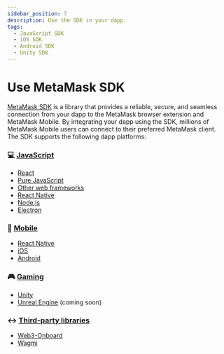 ```yaml
---
sidebar_position: 7
description: Use the SDK in your dapp.
tags:
  - JavaScript SDK
  - iOS SDK
  - Android SDK
  - Unity SDK
---
```


# Use MetaMask SDK

[MetaMask SDK](../../concepts/sdk/index.md) is a library that provides a reliable, secure, and seamless connection from your dapp to the MetaMask browser extension and MetaMask Mobile. By integrating your dapp using the SDK, millions of MetaMask Mobile users can connect to their preferred MetaMask client. The SDK supports the following dapp platforms:

<div class="cards">
  <div class="card">
    <div class="card__wrapper">
      <div class="card__header">
        <h3>💻 <a href="/wallet/how-to/use-sdk/javascript">JavaScript</a></h3>
      </div>
      <div class="card__body">
        <ul>
          <li><a href="/wallet/how-to/use-sdk/javascript/react">React</a></li>
          <li><a href="/wallet/how-to/use-sdk/javascript/pure-js">Pure JavaScript</a></li>
          <li><a href="/wallet/how-to/use-sdk/javascript/other-web-frameworks">Other web frameworks</a></li>
          <li><a href="/wallet/how-to/use-sdk/javascript/react-native">React Native</a></li>
          <li><a href="/wallet/how-to/use-sdk/javascript/nodejs">Node.js</a></li>
          <li><a href="/wallet/how-to/use-sdk/javascript/electron">Electron</a></li>
        </ul>
      </div>
    </div>
  </div>
  <div class="card">
    <div class="card__wrapper">
      <div class="card__header">
        <h3>📱 <a href="/wallet/how-to/use-sdk/mobile">Mobile</a></h3>
      </div>
      <div class="card__body">
        <ul>
          <li><a href="/wallet/how-to/use-sdk/javascript/react-native">React Native</a></li>
          <li><a href="/wallet/how-to/use-sdk/mobile/ios">iOS</a></li>
          <li><a href="/wallet/how-to/use-sdk/mobile/android">Android</a></li>
        </ul>
      </div>
    </div>
  </div>
  <div class="card">
    <div class="card__wrapper">
      <div class="card__header">
        <h3>🎮 <a href="/wallet/how-to/use-sdk/gaming">Gaming</a></h3>
      </div>
      <div class="card__body">
        <ul>
          <li><a href="/wallet/how-to/use-sdk/gaming/unity">Unity</a></li>
          <li><a href="/wallet/how-to/use-sdk/gaming/unreal-engine">Unreal Engine</a> (coming soon)</li>
        </ul>
      </div>
    </div>  
  </div>
  <div class="card">
    <div class="card__wrapper">
      <div class="card__header">
        <h3>↔️ <a href="/wallet/how-to/use-sdk/3rd-party-libraries">Third-party libraries</a></h3>
      </div>
      <div class="card__body">
        <ul>
          <li><a href="/wallet/how-to/use-sdk/3rd-party-libraries/web3-onboard">Web3-Onboard</a></li>
          <li><a href="/wallet/how-to/use-sdk/3rd-party-libraries/wagmi">Wagmi</a></li>
        </ul>
      </div>
    </div>  
  </div>
</div>
